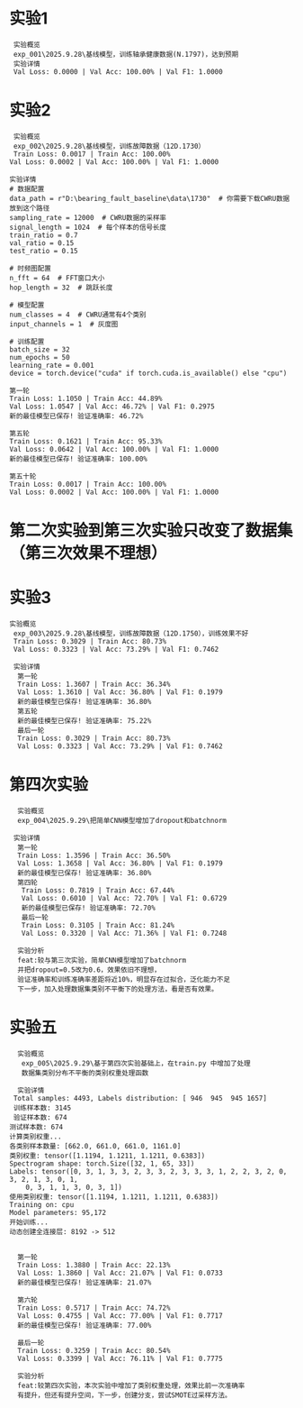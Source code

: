 
# 实验1
     实验概览
     exp_001\2025.9.28\基线模型，训练轴承健康数据(N.1797)，达到预期
     实验详情
     Val Loss: 0.0000 | Val Acc: 100.00% | Val F1: 1.0000
# 实验2
     实验概览
     exp_002\2025.9.28\基线模型，训练故障数据（12D.1730）
     Train Loss: 0.0017 | Train Acc: 100.00%
    Val Loss: 0.0002 | Val Acc: 100.00% | Val F1: 1.0000

    实验详情
    # 数据配置
    data_path = r"D:\bearing_fault_baseline\data\1730"  # 你需要下载CWRU数据放到这个路径
    sampling_rate = 12000  # CWRU数据的采样率
    signal_length = 1024  # 每个样本的信号长度
    train_ratio = 0.7
    val_ratio = 0.15
    test_ratio = 0.15

    # 时频图配置
    n_fft = 64  # FFT窗口大小
    hop_length = 32  # 跳跃长度

    # 模型配置
    num_classes = 4  # CWRU通常有4个类别
    input_channels = 1  # 灰度图

    # 训练配置
    batch_size = 32
    num_epochs = 50
    learning_rate = 0.001
    device = torch.device("cuda" if torch.cuda.is_available() else "cpu")

    第一轮
    Train Loss: 1.1050 | Train Acc: 44.89%
    Val Loss: 1.0547 | Val Acc: 46.72% | Val F1: 0.2975
    新的最佳模型已保存! 验证准确率: 46.72%

    第五轮
    Train Loss: 0.1621 | Train Acc: 95.33%
    Val Loss: 0.0642 | Val Acc: 100.00% | Val F1: 1.0000
    新的最佳模型已保存! 验证准确率: 100.00%

    第五十轮
    Train Loss: 0.0017 | Train Acc: 100.00%
    Val Loss: 0.0002 | Val Acc: 100.00% | Val F1: 1.0000

# 第二次实验到第三次实验只改变了数据集（第三次效果不理想）

# 实验3
    实验概览
     exp_003\2025.9.28\基线模型，训练故障数据（12D.1750），训练效果不好
     Train Loss: 0.3029 | Train Acc: 80.73%
     Val Loss: 0.3323 | Val Acc: 73.29% | Val F1: 0.7462
     
     实验详情
      第一轮
      Train Loss: 1.3607 | Train Acc: 36.34%
      Val Loss: 1.3610 | Val Acc: 36.80% | Val F1: 0.1979
      新的最佳模型已保存! 验证准确率: 36.80%
      第五轮
      新的最佳模型已保存! 验证准确率: 75.22%
      最后一轮
      Train Loss: 0.3029 | Train Acc: 80.73%
      Val Loss: 0.3323 | Val Acc: 73.29% | Val F1: 0.7462
 
# 第四次实验
      实验概览
      exp_004\2025.9.29\把简单CNN模型增加了dropout和batchnorm

     实验详情
      第一轮
      Train Loss: 1.3596 | Train Acc: 36.50%
      Val Loss: 1.3658 | Val Acc: 36.80% | Val F1: 0.1979
      新的最佳模型已保存! 验证准确率: 36.80%
      第四轮
       Train Loss: 0.7819 | Train Acc: 67.44%
       Val Loss: 0.6010 | Val Acc: 72.70% | Val F1: 0.6729
       新的最佳模型已保存! 验证准确率: 72.70%
       最后一轮
       Train Loss: 0.3105 | Train Acc: 81.24%
       Val Loss: 0.3320 | Val Acc: 71.36% | Val F1: 0.7248

      实验分析
      feat:较与第三次实验，简单CNN模型增加了batchnorm
      并把dropout=0.5改为0.6，效果依旧不理想，
      验证准确率和训练准确率差距将近10%，明显存在过拟合，泛化能力不足
      下一步，加入处理数据集类别不平衡下的处理方法，看是否有效果。

# 实验五
      实验概览
       exp_005\2025.9.29\基于第四次实验基础上，在train.py 中增加了处理
       数据集类别分布不平衡的类别权重处理函数

      实验详情
     Total samples: 4493, Labels distribution: [ 946  945  945 1657]
     训练样本数: 3145
     验证样本数: 674
    测试样本数: 674
    计算类别权重...
    各类别样本数量: [662.0, 661.0, 661.0, 1161.0]
    类别权重: tensor([1.1194, 1.1211, 1.1211, 0.6383])
    Spectrogram shape: torch.Size([32, 1, 65, 33])
    Labels: tensor([0, 3, 1, 3, 3, 2, 3, 3, 2, 3, 3, 3, 1, 2, 2, 3, 2, 0, 3, 2, 1, 3, 0, 1,
        0, 3, 1, 1, 3, 0, 3, 1])
    使用类别权重: tensor([1.1194, 1.1211, 1.1211, 0.6383])
    Training on: cpu
    Model parameters: 95,172
    开始训练...
    动态创建全连接层: 8192 -> 512


      第一轮
      Train Loss: 1.3880 | Train Acc: 22.13%
      Val Loss: 1.3860 | Val Acc: 21.07% | Val F1: 0.0733
      新的最佳模型已保存! 验证准确率: 21.07%

      第六轮
      Train Loss: 0.5717 | Train Acc: 74.72%
      Val Loss: 0.4755 | Val Acc: 77.00% | Val F1: 0.7717
      新的最佳模型已保存! 验证准确率: 77.00%

      最后一轮
      Train Loss: 0.3259 | Train Acc: 80.54%
      Val Loss: 0.3399 | Val Acc: 76.11% | Val F1: 0.7775
      
      实验分析
      feat:较第四次实验，本次实验中增加了类别权重处理，效果比前一次准确率
      有提升，但还有提升空间，下一步，创建分支，尝试SMOTE过采样方法。